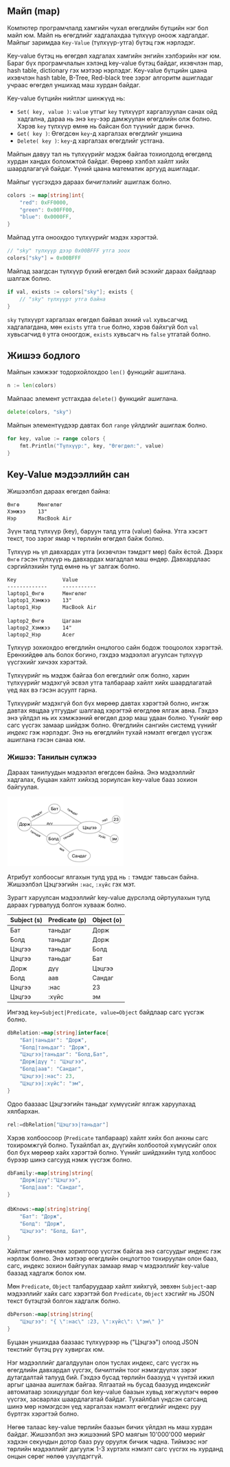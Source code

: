 ## Майп (map)

Компютер програмчлалд хамгийн чухал өгөгдлийн бүтцийн нэг бол майп юм. Майп нь өгөгдлийг хадгалахдаа түлхүүр оноож хадгалдаг. Майпыг заримдаа `Key-Value` (түлхүүр-утга) бүтэц гэж нэрлэдэг.

Key-value бүтэц нь өгөгдөл хадгалах хамгийн энгийн хэлбэрийн нэг юм. Бараг бүх програмчлалын хэлэнд key-value бүтэц байдаг, ихэвчлэн map, hash table, dictionary гэх мэтээр нэрлэдэг. Key-value бүтцийн цаана ихэвчлэн hash table, B-Tree, Red-black tree зэрэг алгоритм ашигладаг учраас өгөгдөл уншихад маш хурдан байдаг.

Key-value бүтцийн нийтлэг шинжүүд нь:

* `Set( key, value )`:  `value` утгыг `key` түлхүүрт харгалзуулан санах ойд хадгална, дараа нь энэ `key`-ээр дамжуулан өгөгдлийн олж болно. Хэрэв `key` түлхүүр өмнө нь байсан бол түүнийг дарж бичнэ.
* `Get( key )`: Өгөгдсөн `key`-д харгалзах өгөгдлийг уншина
* `Delete( key )`: `key`-д харгалзах өгөгдлийг устгана.


Майпын давуу тал нь түлхүүрийг мэдэж байгаа тохиолдолд өгөгдөлд хурдан хандах боломжтой байдаг. Өөрөөр хэлбэл хайлт хийх шаардлагагүй байдаг. Үүний цаана математик аргууд ашигладаг.

Майпыг үүсгэхдээ дараах бичиглэлийг ашиглаж болно.

```go
colors := map[string]int{
    "red": 0xFF0000,
    "green": 0x00FF00,
    "blue": 0x0000FF,
}
```

Майпад утга оноохдоо түлхүүрийг мэдэх хэрэгтэй.

```go
// "sky" түлхүүр дээр 0x00BFFF утга зоох
colors["sky"] = 0x00BFFF
```

Майпад заагдсан түлхүүр бүхий өгөгдөл бий эсэхийг дараах байдлаар шалгаж болно. 

```go
if val, exists := colors["sky"]; exists {
    // "sky" түлхүүрт утга байна
}
```
`sky` түлхүүрт харгалзах өгөгдөл байвал эхний `val` хувьсагчид хадгалагдана, мөн `exists` утга `true` болно, хэрэв байхгүй бол `val` хувьсагчид `0` утга оноогдож, `exists` хувьсагч нь `false` утгатай болно.

## Жишээ бодлого

Майпын хэмжээг тодорхойлохдоо `len()` функцийг ашиглана.

```go
n := len(colors)
```

Майпаас элемент устгахдаа `delete()` функцийг ашиглана.

```go
delete(colors, "sky")
```

Майпын элементүүдээр давтах бол `range` үйлдлийг ашиглаж болно.

```go
for key, value := range colors {
    fmt.Println("Түлхүүр:", key, "Өгөгдөл:", value)
}
```


## Key-Value мэдээллийн сан

Жишээлбэл дараах өгөгдөл байна:

```
Өнгө      Мөнгөлөг
Хэмжээ    13"
Нэр       MacBook Air
```

Зүүн талд түлхүүр (key), баруун талд утга (value) байна. Утга хэсэгт текст, тоо зэрэг ямар ч төрлийн өгөгдөл байж болно.

Түлхүүр нь үл давхардах утга (ихэвчлэн тэмдэгт мөр) байх ёстой. Дээрх `Өнгө` гэсэн түлхүүр нь давхардах магадлал маш өндөр. Давхардлаас сэргийлэхийн тулд өмнө нь үг залгаж болно.

```
Key               Value
-------------     -----------
laptop1_Өнгө      Мөнгөлөг
laptop1_Хэмжээ    13"
laptop1_Нэр       MacBook Air

laptop2_Өнгө      Цагаан
laptop2_Хэмжээ    14"
laptop2_Нэр       Acer
```

Түлхүүр зохиохдоо өгөгдлийн онцлогоо сайн бодож тооцоолох хэрэгтэй. Ерөнхийдөө аль болох богино, гэхдээ мэдээлэл агуулсан түлхүүр үүсгэхийг хичээх хэрэгтэй.

Түлхүүрийг нь мэдэж байгаа бол өгөгдлийг олж болно, харин түлхүүрийг мэдэхгүй эсвэл утга талбараар хайлт хийх шаардлагатай үед яах вэ гэсэн асуулт гарна.

Түлхүүрийг мэдэхгүй бол бүх мөрөөр давтах хэрэгтэй болно, ингэж давтах явцдаа утгуудыг шалгаад хэрэгтэй өгөгдлөө ялгаж авна. Гэхдээ энэ үйлдэл нь их хэмжээний өгөгдөл дээр маш удаан болно. Үүнийг өөр сагс үүсгэх замаар шийдэж болно. Өгөгдлийн сангийн системд үүнийг _индекс_ гэж нэрлэдэг. Энэ нь  өгөгдлийн тухай нэмэлт өгөгдөл үүсгэж ашиглана гэсэн санаа юм.

### Жишээ: Танилын сүлжээ

Дараах танилуудын мэдээлэл өгөгдсөн байна. Энэ мэдээллийг хадгалах, буцаан хайлт хийхэд зориулсан key-value бааз зохион байгуулая.

![](res/relation_net.png)

Атрибут холбоосыг ялгахын тулд урд нь `:` тэмдэг тавьсан байна. Жишээлбэл Цэцгээгийн `:нас`, `:хүйс` гэх мэт.

Зурагт харуулсан мэдээллийг key-value дүрслэлд ойртуулахын тулд дараах гурвалууд болгон хувааж болно.

| Subject (s) | Predicate (p) | Object (o) |
| --- | --- | --- |
| Бат | таньдаг | Дорж |
| Болд | таньдаг | Дорж |
| Цэцгээ | таньдаг | Болд |
| Цэцгээ | таньдаг | Бат |
| Дорж | дүү | Цэцгээ |
| Болд | аав | Сандаг |
| Цэцгээ | :нас | 23 |
| Цэцгээ | :хүйс | эм |

Ингээд `key=Subject|Predicate, value=Object` байдлаар сагс үүсгэж болно.

```go
dbRelation:=map[string]interface{
    "Бат|таньдаг": "Дорж",
    "Болд|таньдаг": "Дорж",
    "Цэцгээ|таньдаг": "Болд,Бат",
    "Дорж|дүү ": "Цэцгээ",
    "Болд|аав": "Сандаг",
    "Цэцгээ|:нас": 23,
    "Цэцгээ|:хүйс": "эм",
}
```

Одоо баазаас Цэцгээгийн таньдаг хүмүүсийг ялгаж харуулахад хялбархан.

```go
rel:=dbRelation["Цэцгээ|таньдаг"]
```

Хэрэв холбоосоор (`Predicate` талбараар) хайлт хийх бол анхны сагс тохиромжгүй болно. Тухайлбал ах, дүүгийн холбоотой хүмүүсийг олох бол бүх мөрөөр хайх хэрэгтэй болно. Үүнийг шийдэхийн тулд холбоос бүрээр шинэ сагсууд нэмж үүсгэж болно.

```go
dbFamily:=map[string]string{
    "Дорж|дүү":"Цэцгээ",
    "Болд|аав": "Сандаг",
}

dbKnows:=map[string]string{
    "Бат": "Дорж",
    "Болд": "Дорж",
    "Цэцгээ": "Болд, Бат",
}
```

Хайлтыг хөнгөвчлөх зорилгоор үүсгэж байгаа энэ сагсуудыг индекс гэж нэрлэж болно. Энэ мэтээр өгөгдлийн онцлогтоо тохируулан олон бааз, сагс, индекс зохион байгуулах замаар ямар ч мэдээллийг key-value баазад хадгалж болох юм.

Мөн `Predicate`, `Object` талбаруудаар хайлт хийхгүй, зөвхөн `Subject`-аар мэдээллийг хайх сагс хэрэгтэй бол `Predicate`, `Object` хэсгийг нь JSON текст бүтэцтэй болгон хадгалж болно.

```go
dbPerson:=map[string]string{
    "Цэцгээ": "{ \":нас\" :23, \":хүйс\": \"эм\" }"
}
```

Буцаан уншихдаа баазаас түлхүүрээр нь ("Цэцгээ") олоод JSON текстийг бүтэц рүү хувиргах юм.

Нэг мэдээллийг дагалдуулан олон туслах индекс, сагс үүсгэх нь өгөгдлийн давхардал үүсгэх, бичилтийн тоог нэмэгдүүлэх зэрэг дутагдалтай талууд бий. Гэхдээ бусад төрлийн баазууд ч үүнтэй ижил аргыг цаанаа ашиглаж байгаа. Ялгаатай нь бусад баазууд индексийг автоматаар зохицуулдаг бол key-value баазын хувьд хөгжүүлэгч өөрөө үүсгэх, засварлах шаардлагатай байдаг. Тухайлбал үндсэн сагсанд шинэ мөр нэмэгдсэн үед харгалзах нэмэлт өгөгдлийг индекс руу бүртгэх хэрэгтэй болно.

Нөгөө талаас key-value төрлийн баазын бичих үйлдэл нь маш хурдан байдаг. Жишээлбэл энэ жишээний SPO маягын 10'000'000 мөрийг хэдхэн секундын дотор бааз руу оруулж бичиж чадна. Тиймээс нэг төрлийн мэдээллийг дагуулж 1-3 хүртэлх нэмэлт сагс үүсгэх нь хурданд онцын сөрөг нөлөө үзүүлдэггүй.